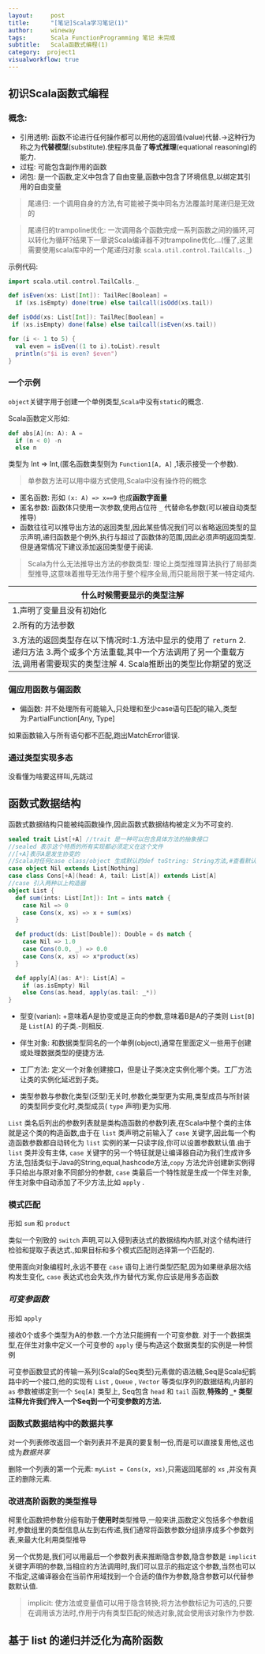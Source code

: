 ```yaml
---
layout:     post
title:      "[笔记]Scala学习笔记(1)"
author:     wineway
tags: 		Scala FunctionProgramming 笔记 未完成
subtitle:   Scala函数式编程(1)
category:  project1
visualworkflow: true
---
```

## 初识Scala函数式编程

### 概念:
- 引用透明: 函数不论进行任何操作都可以用他的返回值(value)代替.->这种行为称之为**代替模型**(substitute).使程序具备了**等式推理**(equational reasoning)的能力.
- 过程: 可能包含副作用的函数
- 闭包: 是一个函数,定义中包含了自由变量,函数中包含了环境信息,以绑定其引用的自由变量

> 尾递归: 一个调用自身的方法,有可能被子类中同名方法覆盖时尾递归是无效的

> 尾递归的trampoline优化: 一次调用各个函数完成一系列函数之间的循环,可以转化为循环?结果下一章说Scala编译器不对trampoline优化...(懂了,这里需要使用scala库中的一个尾递归对象 `scala.util.control.TailCalls._`)

示例代码:
```scala
import scala.util.control.TailCalls._

def isEven(xs: List[Int]): TailRec[Boolean] =
  if (xs.isEmpty) done(true) else tailcall(isOdd(xs.tail))

def isOdd(xs: List[Int]): TailRec[Boolean] =
 if (xs.isEmpty) done(false) else tailcall(isEven(xs.tail))

for (i <- 1 to 5) {
  val even = isEven((1 to i).toList).result
  println(s"$i is even? $even")
}
```

### 一个示例

`object`关键字用于创建一个单例类型,`Scala`中没有`static`的概念.

Scala函数定义形如:

```Scala
def abs[A](n: A): A =
  if (n < 0) -n
  else n
```
类型为 Int => Int,(匿名函数类型则为 `Function1[A, A]` ,1表示接受一个参数).

>单参数方法可以用中缀方式使用,Scala中没有操作符的概念

- 匿名函数: 形如 `(x: A) => x==9` 也成**函数字面量**
- 匿名参数: 函数体只使用一次参数,使用占位符 `_` 代替命名参数(可以被自动类型推导)
- 函数往往可以推导出方法的返回类型,因此某些情况我们可以省略返回类型的显示声明,递归函数是个例外,执行与超过了函数体的范围,因此必须声明返回类型.但是通常情况下建议添加返回类型便于阅读.

>Scala为什么无法推导出方法的参数类型: 理论上类型推理算法执行了局部类型推导,这意味着推导无法作用于整个程序全局,而只能局限于某一特定域内.

|**什么时候需要显示的类型注解**|
|---------------------|
|1.声明了变量且没有初始化|
|2.所有的方法参数|
|3.方法的返回类型存在以下情况时:1.方法中显示的使用了 `return` 2.递归方法 3.两个或多个方法重载,其中一个方法调用了另一个重载方法,调用者需要现实的类型注解 4. Scala推断出的类型比你期望的宽泛|


### 偏应用函数与偏函数

- 偏函数: 并不处理所有可能输入,只处理和至少case语句匹配的输入,类型为:PartialFunction[Any, Type]

如果函数输入与所有语句都不匹配,跑出MatchError错误.

### 通过类型实现多态

没看懂为啥要这样叫,先跳过

## 函数式数据结构

函数式数据结构只能被纯函数操作,因此函数式数据结构被定义为不可变的.
```scala
sealed trait List[+A] //trait 是一种可以包含具体方法的抽象接口
//sealed 表示这个特质的所有实现都必须定义在这个文件
//[+A]表示A是发生协变的
//Scala对任何case class/object 生成默认的def toString: String方法,#查看默认的toString实现
case object Nil extends List[Nothing]
case class Cons[+A](head: A, tail: List[A]) extends List[A]
//case 引入两种以上构造器
object List {
  def sum(ints: List[Int]): Int = ints match {
    case Nil => 0
    case Cons(x, xs) => x + sum(xs)
  }

  def product(ds: List[Double]): Double = ds match {
    case Nil => 1.0
    case Cons(0.0, _) => 0.0
    case Cons(x, xs) => x*product(xs)
  }

  def apply[A](as: A*): List[A] =
    if (as.isEmpty) Nil
    else Cons(as.head, apply(as.tail: _*))
}
```
- 型变(varian): +意味着A是协变或是正向的参数,意味着B是A的子类则 `List[B]` 是 `List[A]` 的子类.-则相反.

- 伴生对象: 和数据类型同名的一个单例(object),通常在里面定义一些用于创建或处理数据类型的便捷方法.

- 工厂方法: 定义一个对象创建接口，但是让子类决定实例化哪个类。工厂方法让类的实例化延迟到子类。

- 类型参数与参数化类型(泛型)无关时,参数化类型更为实用,类型成员与所封装的类型同步变化时,类型成员( `type` 声明)更为实用.

`List` 类名后列出的参数列表就是类构造函数的参数列表,在Scala中整个类的主体就是这个类的构造函数,由于在 `list` 类声明之前输入了 `case` 关键字,因此每一个构造函数参数都自动转化为 `list` 实例的某一只读字段,你可以设置参数默认值.由于 `list` 类并没有主体, `case` 关键字的另一个特征就是让编译器自动为我们生成许多方法,包括类似于Java的String,equal,hashcode方法,`copy` 方法允许创建新实例得手只给出与原对象不同部分的参数, `case` 类最后一个特性就是生成一个伴生对象,伴生对象中自动添加了不少方法,比如 `apply` .

### 模式匹配

形如 `sum` 和 `product`

类似一个别致的 `switch` 声明,可以入侵到表达式的数据结构内部,对这个结构进行检验和提取子表达式.,如果目标和多个模式匹配则选择第一个匹配的.

使用面向对象编程时,永远不要在 `case` 语句上进行类型匹配,因为如果继承层次结构发生变化, `case` 表达式也会失效,作为替代方案,你应该是用多态函数

### ***可变参函数***

形如 `apply`

接收0个或多个类型为A的参数.一个方法只能拥有一个可变参数.
对于一个数据类型,在伴生对象中定义一个可变参的 `apply` 便与构造这个数据类型的实例是一种惯例

可变参函数显式的传输一系列(Scala的Seq类型)元素做的语法糖,Seq是Scala纪鹤路中的一个接口,他的实现有 `List` , `Queue` , `Vector` 等类似序列的数据结构,内部的 `as` 参数被绑定到一个 `Seq[A]` 类型上, Seq包含 `head` 和 `tail` 函数,**特殊的 `_*` 类型注释允许我们传入一个Seq到一个可变参数的方法.**

### 函数式数据结构中的数据共享

对一个列表修改返回一个新列表并不是真的要复制一份,而是可以直接复用他,这也成为*数据共享*

删除一个列表的第一个元素: `myList = Cons(x, xs)`,只需返回尾部的 `xs` ,并没有真正的删除元素.

### 改进高阶函数的类型推导

柯里化函数把参数分组有助于**使用时**类型推导,一般来讲,函数定义包括多个参数组时,参数组里的类型信息从左到右传递,我们通常将函数参数分组排序成多个参数列表,来最大化利用类型推导

另一个优势是,我们可以用最后一个参数列表来推断隐含参数,隐含参数是 `implicit` 关键字声明的参数,当相应的方法调用时,我们可以显示的指定这个参数,当然也可以不指定,这编译器会在当前作用域找到一个合适的值作为参数,隐含参数可以代替参数默认值.

>implicit: 使方法或变量值可以用于隐含转换;将方法参数标记为可选的,只要在调用该方法时,作用于内有类型匹配的候选对象,就会使用该对象作为参数.



## 基于 list 的递归并泛化为高阶函数
